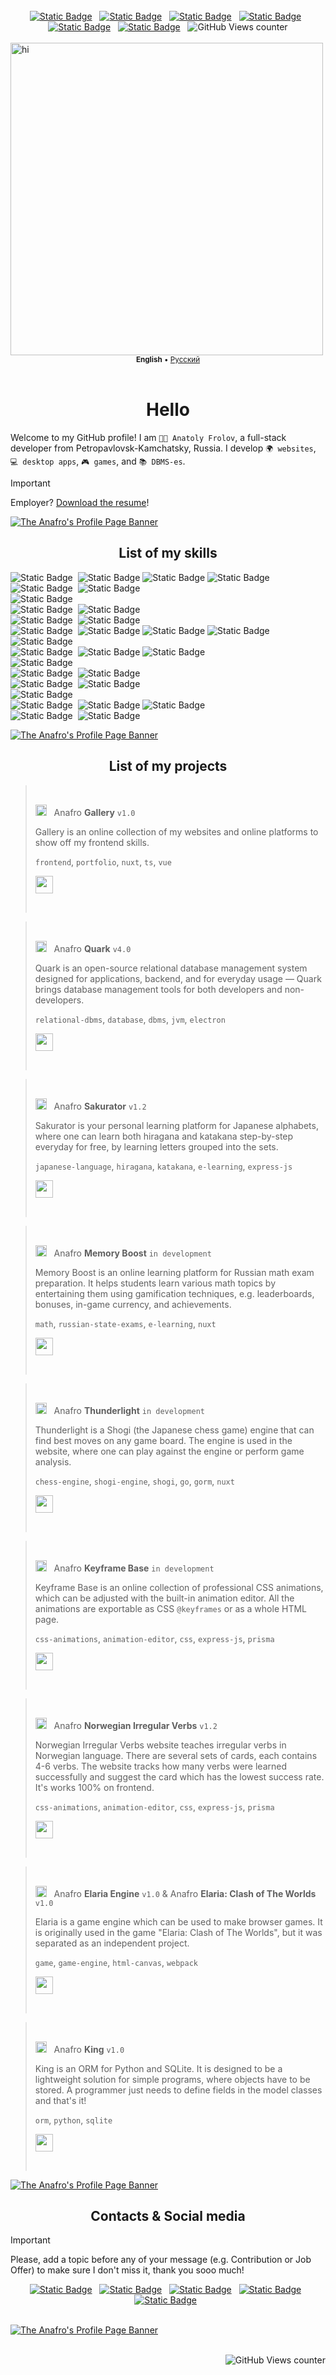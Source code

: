 <!--
    ʕ•́ᴥ•̀ʔっ♡

    Hello there!
    I love to see you here exploring my README code!

    If you liked any of its content, feel free to inspire and use on your page!

    But may I ask you to follow me then? Just a click of a button!
-->

<br>

<!--
    This is the social media block 
    which is displayed all above the page!
-->
<div align="center">
    <a href="https://awesome.re">
        <img alt="Static Badge" src="https://awesome.re/badge.svg"></a>
    &nbsp;
    <a href="https://vk.com/anafro">
        <img alt="Static Badge" src="https://shields-io.translate.goog/badge/anafro-4C75A3?logo=vk"></a>
    &nbsp;
    <a href="mailto:contact@anafro.ru">
        <img alt="Static Badge" src="https://shields-io.translate.goog/badge/contact%40anafro.ru-black?logo=maildotru"></a>
    &nbsp;
    <a href="https://t.me/anafro_ru">
        <img alt="Static Badge" src="https://shields-io.translate.goog/badge/%40anafro__ru-26A5E4?logo=telegram"></a>
    &nbsp;
    <a href="https://discord.com/users/398742003556548618/">
        <img alt="Static Badge" src="https://shields-io.translate.goog/badge/anafro-7289da?logo=discord&logoColor=white"></a>
    &nbsp;
    <a href="https://anafro.ru/">
        <img alt="Static Badge" src="https://shields-io.translate.goog/badge/anafro.ru-305CD8?logo=instatus&logoColor=white"></a>
    &nbsp;
    <img alt="GitHub Views counter" src="https://komarev.com/ghpvc/?username=anafro">
</div>

<br />

<!--
    This is where the page begins!
-->
<img src="https://github.com/Malwarize/retro/assets/130087473/aa91f82c-7faa-4804-b8e6-42b31ce7e6d9" alt="hi" style="width: 500px;" >
</div>

<!--
    This is the language bar!
-->
<div align="center">
    <sub>
        <b>English</b> •
        <a href="https://example.com">Русский</a>
    </sub>
</div>

<br />

<h1 align="center">Hello</h1>

Welcome to my GitHub profile! I am `👨‍💻 Anatoly Frolov`, a full-stack developer from Petropavlovsk-Kamchatsky, Russia. I develop `🌍 websites`, `💻 desktop apps`, `🎮 games`, and `📚 DBMS-es`. 

> [!IMPORTANT]  
> Employer? <a href="https://example.com/" download>Download the resume</a>!

<!--
    This is the list of my skills and tools I use!
-->
[![The Anafro's Profile Page Banner](https://raw.githubusercontent.com/anafro/anafro/main/Banners/Anafro-Readme-Skills.svg "Press the right mouse button and click 'Copy link address' to copy the URL to my GitHub page")](https://github.com/anafro)

<h2 align="center">List of my skills</h2>

<div>
    <img alt="Static Badge" src="https://img.shields.io/badge/Java-305CD8?style=flat&logo=openjdk">&nbsp;
    <img alt="Static Badge" src="https://img.shields.io/badge/JavaFX-E8DA31?style=flat&logo=openjdk&logoColor=black">
    <img alt="Static Badge" src="https://img.shields.io/badge/Java%20Swing-E8DA31?style=flat&logo=openjdk&logoColor=black">
    <img alt="Static Badge" src="https://img.shields.io/badge/Maven-E8DA31?style=flat&logo=openjdk&logoColor=black">
    <br>
    <img alt="Static Badge" src="https://img.shields.io/badge/Kotlin-305CD8?style=flat&logo=kotlin&logoColor=white">&nbsp;
    <img alt="Static Badge" src="https://img.shields.io/badge/Gradle-E8DA31?style=flat&logo=gradle&logoColor=black">
    <br>
    <img alt="Static Badge" src="https://img.shields.io/badge/Python-305CD8?style=flat&logo=python&logoColor=white">&nbsp;
    <br>
    <img alt="Static Badge" src="https://img.shields.io/badge/PHP-305CD8?style=flat&logo=php&logoColor=white">&nbsp;
    <img alt="Static Badge" src="https://img.shields.io/badge/Laravel-E8DA31?style=flat&logo=laravel&logoColor=black">
    <br>
    <img alt="Static Badge" src="https://img.shields.io/badge/Go-305CD8?style=flat&logo=go&logoColor=white">&nbsp;
    <img alt="Static Badge" src="https://img.shields.io/badge/Gorm-E8DA31?style=flat&logo=go&logoColor=black">
    <br>
    <img alt="Static Badge" src="https://img.shields.io/badge/Node.js-305CD8?style=flat&logo=nodedotjs&logoColor=white">&nbsp;
    <img alt="Static Badge" src="https://img.shields.io/badge/Nuxt-E8DA31?style=flat&logo=nuxtdotjs&logoColor=black">
    <img alt="Static Badge" src="https://img.shields.io/badge/Express.js-E8DA31?style=flat&logo=express&logoColor=black">
    <img alt="Static Badge" src="https://img.shields.io/badge/Prisma-E8DA31?style=flat&logo=prisma&logoColor=black">
    <img alt="Static Badge" src="https://img.shields.io/badge/Vite-E8DA31?style=flat&logo=vite&logoColor=black">
    <br>
    <img alt="Static Badge" src="https://img.shields.io/badge/JavaScript-305CD8?style=flat&logo=javascript&logoColor=white">&nbsp;
    <img alt="Static Badge" src="https://img.shields.io/badge/Vue-E8DA31?style=flat&logo=vuedotjs&logoColor=black">
    <img alt="Static Badge" src="https://img.shields.io/badge/Pinia-E8DA31?style=flat&logo=vuedotjs&logoColor=black">
    <br>
    <img alt="Static Badge" src="https://img.shields.io/badge/TypeScript-305CD8?style=flat&logo=typescript&logoColor=white">&nbsp;
    <br>
    <img alt="Static Badge" src="https://img.shields.io/badge/HTML-305CD8?style=flat&logo=html5&logoColor=white">&nbsp;
    <img alt="Static Badge" src="https://img.shields.io/badge/Pug-E8DA31?style=flat&logo=pug&logoColor=black">
    <br>
    <img alt="Static Badge" src="https://img.shields.io/badge/CSS-305CD8?style=flat&logo=css3&logoColor=white">&nbsp;
    <img alt="Static Badge" src="https://img.shields.io/badge/Sass-E8DA31?style=flat&logo=sass&logoColor=black">
    <br>
    <img alt="Static Badge" src="https://img.shields.io/badge/Nginx-305CD8?style=flat&logo=nginx">&nbsp;
    <br>
    <img alt="Static Badge" src="https://img.shields.io/badge/Coding-8A32D6?style=flat&logoColor=white">&nbsp;
    <img alt="Static Badge" src="https://img.shields.io/badge/Visual Studio Code-AB73F4?style=flat&logo=visualstudiocode&logoColor=white">
    <img alt="Static Badge" src="https://img.shields.io/badge/JetBrains IntelliJ IDEA-AB73F4?style=flat&logo=intellijidea&logoColor=white">
    <br>
    <img alt="Static Badge" src="https://img.shields.io/badge/Designing-8A32D6?style=flat&logoColor=white">&nbsp;
    <img alt="Static Badge" src="https://img.shields.io/badge/Adobe Illustrator-AB73F4?style=flat&logo=adobeillustrator&logoColor=white">
    <br>
</div>

[![The Anafro's Profile Page Banner](https://raw.githubusercontent.com/anafro/anafro/main/Banners/Anafro-Readme-Projects.svg "Press the right mouse button and click 'Copy link address' to copy the URL to my GitHub page")](https://github.com/anafro)

<h2 align="center">List of my projects</h2>

> &nbsp;
>
> <img width="18" src="https://raw.githubusercontent.com/anafro/anafro/main/Logos/Gallery.svg"> &nbsp; Anafro **Gallery** `v1.0`
>
> Gallery is an online collection of my websites and online platforms to show off my frontend skills.
>
> `frontend`, `portfolio`, `nuxt`, `ts`, `vue`
>
> <a href="https://gallery.anafro.ru/"><img src="https://raw.githubusercontent.com/anafro/anafro/main/Buttons/Open-In-Browser.svg" height="28"></a>
>
> &nbsp;

> &nbsp;
> 
> <img width="18" src="https://raw.githubusercontent.com/anafro/anafro/main/Logos/Quark.svg"> &nbsp; Anafro **Quark** `v4.0`
> 
> Quark is an open-source relational database management system designed for applications, backend, and for everyday usage — Quark brings database management tools for both developers and non-developers.
>
> `relational-dbms`, `database`, `dbms`, `jvm`, `electron`
> 
> <a href="https://github.com/quark-database/"><img src="https://raw.githubusercontent.com/anafro/anafro/main/Buttons/Open-In-Browser.svg" height="28"></a>
> 
> &nbsp;

> &nbsp;
> 
> <img width="18" src="https://raw.githubusercontent.com/anafro/anafro/main/Logos/Sakurator.svg"> &nbsp; Anafro **Sakurator** `v1.2`
> 
> Sakurator is your personal learning platform for Japanese alphabets, where one can learn both hiragana and katakana step-by-step everyday for free, by learning letters grouped into the sets.
>
> `japanese-language`, `hiragana`, `katakana`, `e-learning`, `express-js`
> 
> <a href="https://sakurator.anafro.ru/"><img src="https://raw.githubusercontent.com/anafro/anafro/main/Buttons/Open-In-Browser.svg" height="28"></a>
> 
> &nbsp;

> &nbsp;
> 
> <img width="18" src="https://raw.githubusercontent.com/anafro/anafro/main/Logos/Memory-Boost.svg"> &nbsp; Anafro **Memory Boost** `in development`
> 
> Memory Boost is an online learning platform for Russian math exam preparation. It helps students learn various math topics by entertaining them using gamification techniques, e.g. leaderboards, bonuses, in-game currency, and achievements. 
>
> `math`, `russian-state-exams`, `e-learning`, `nuxt`
> 
> <a href="https://github.com/memory-boost/"><img src="https://raw.githubusercontent.com/anafro/anafro/main/Buttons/Open-In-Browser.svg" height="28"></a>
> 
> &nbsp;

> &nbsp;
> 
> <img width="18" src="https://raw.githubusercontent.com/anafro/anafro/main/Logos/Thunderlight.svg"> &nbsp; Anafro **Thunderlight** `in development`
> 
> Thunderlight is a Shogi (the Japanese chess game) engine that can find best moves on any game board. The engine is used in the website, where one can play against the engine or perform game analysis.
>
> `chess-engine`, `shogi-engine`, `shogi`, `go`, `gorm`, `nuxt`
> 
> <a href="https://github.com/thunderlight-shogi/"><img src="https://raw.githubusercontent.com/anafro/anafro/main/Buttons/Open-In-Browser.svg" height="28"></a>
> 
> &nbsp;

> &nbsp;
> 
> <img width="18" src="https://raw.githubusercontent.com/anafro/anafro/main/Logos/Keyframe-Base.svg"> &nbsp; Anafro **Keyframe Base** `in development`
> 
> Keyframe Base is an online collection of professional CSS animations, which can be adjusted with the built-in animation editor. All the animations are exportable as CSS `@keyframes` or as a whole HTML page. 
>
> `css-animations`, `animation-editor`, `css`, `express-js`, `prisma`
> 
> <a href="https://github.com/keyframe-base/"><img src="https://raw.githubusercontent.com/anafro/anafro/main/Buttons/Open-In-Browser.svg" height="28"></a>
> 
> &nbsp;

> &nbsp;
> 
> <img width="18" src="https://raw.githubusercontent.com/anafro/anafro/main/Logos/Norwegian-Irregular-Verbs.svg"> &nbsp; Anafro **Norwegian Irregular Verbs** `v1.2`
> 
> Norwegian Irregular Verbs website teaches irregular verbs in Norwegian language. There are several sets of cards, each contains 4-6 verbs. The website tracks how many verbs were learned successfully and suggest the card which has the lowest success rate. It's works 100% on frontend. 
>
> `css-animations`, `animation-editor`, `css`, `express-js`, `prisma`
> 
> <a href="https://github.com/norwegian-irregular-verbs/"><img src="https://raw.githubusercontent.com/anafro/anafro/main/Buttons/Open-In-Browser.svg" height="28"></a>
> 
> &nbsp;

> &nbsp;
> 
> <img width="18" src="https://raw.githubusercontent.com/anafro/anafro/main/Logos/Elaria-Clash-Of-The-Worlds.png"> &nbsp; Anafro **Elaria Engine** `v1.0` & Anafro **Elaria: Clash of The Worlds** `v1.0`
> 
> Elaria is a game engine which can be used to make browser games. It is originally used in the game "Elaria: Clash of The Worlds", but it was separated as an independent project.
>
> `game`, `game-engine`, `html-canvas`, `webpack`
> 
> <a href="https://github.com/elaria-clash-of-the-worlds/"><img src="https://raw.githubusercontent.com/anafro/anafro/main/Buttons/Open-In-Browser.svg" height="28"></a>
> 
> &nbsp;

> &nbsp;
> 
> <img width="18" src="https://raw.githubusercontent.com/anafro/anafro/main/Logos/King.svg"> &nbsp; Anafro **King** `v1.0`
> 
> King is an ORM for Python and SQLite. It is designed to be a lightweight solution for simple programs, where objects have to be stored. A programmer just needs to define fields in the model classes and that's it!
>
> `orm`, `python`, `sqlite`
> 
> <a href="https://github.com/king-orm/"><img src="https://raw.githubusercontent.com/anafro/anafro/main/Buttons/Open-In-Browser.svg" height="28"></a>
> 
> &nbsp;

[![The Anafro's Profile Page Banner](https://raw.githubusercontent.com/anafro/anafro/main/Banners/Anafro-Readme-Contacts.svg "Press the right mouse button and click 'Copy link address' to copy the URL to my GitHub page")](https://github.com/anafro)

<h2 align="center">Contacts & Social media</h2>

> [!IMPORTANT]
> Please, add a topic before any of your message (e.g. Contribution or Job Offer) to make sure I don't miss it, thank you sooo much!

<div align="center">
    <a href="https://vk.com/anafro">
        <img alt="Static Badge" src="https://shields-io.translate.goog/badge/anafro-4C75A3?logo=vk"></a>
    &nbsp;
    <a href="mailto:contact@anafro.ru">
        <img alt="Static Badge" src="https://shields-io.translate.goog/badge/contact%40anafro.ru-black?logo=maildotru"></a>
    &nbsp;
    <a href="https://t.me/anafro_ru">
        <img alt="Static Badge" src="https://shields-io.translate.goog/badge/%40anafro__ru-26A5E4?logo=telegram"></a>
    &nbsp;
    <a href="https://discord.com/users/398742003556548618/">
        <img alt="Static Badge" src="https://shields-io.translate.goog/badge/anafro-7289da?logo=discord&logoColor=white"></a>
    &nbsp;
    <a href="https://t.me/anafro_ru">
        <img alt="Static Badge" src="https://shields-io.translate.goog/badge/anafro.ru-305CD8?logo=instatus&logoColor=white"></a>
    &nbsp;
</div>

<br />

[![The Anafro's Profile Page Banner](https://raw.githubusercontent.com/anafro/anafro/main/Banners/Anafro-Readme-Thanks.svg "Press the right mouse button and click 'Copy link address' to copy the URL to my GitHub page")](https://github.com/anafro)

<br />

<div align="right">
    <img alt="GitHub Views counter" src="https://komarev.com/ghpvc/?username=anafro">
</div>
